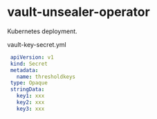 # vault-unsealer-operator
Kubernetes deployment.

vault-key-secret.yml
```yaml
 apiVersion: v1
 kind: Secret
 metadata:
   name: thresholdkeys
 type: Opaque
 stringData:
   key1: xxx
   key2: xxx
   key3: xxx
 ```
